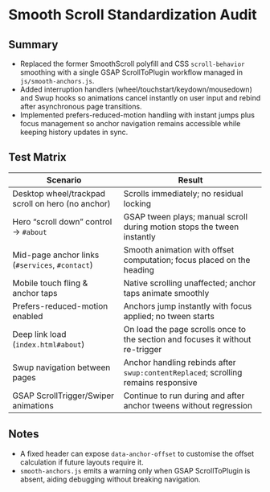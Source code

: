 # Smooth Scroll Standardization Audit

## Summary
- Replaced the former SmoothScroll polyfill and CSS `scroll-behavior` smoothing with a single GSAP ScrollToPlugin workflow managed in `js/smooth-anchors.js`.
- Added interruption handlers (wheel/touchstart/keydown/mousedown) and Swup hooks so animations cancel instantly on user input and rebind after asynchronous page transitions.
- Implemented prefers-reduced-motion handling with instant jumps plus focus management so anchor navigation remains accessible while keeping history updates in sync.

## Test Matrix
| Scenario | Result |
| --- | --- |
| Desktop wheel/trackpad scroll on hero (no anchor) | Scrolls immediately; no residual locking |
| Hero “scroll down” control → `#about` | GSAP tween plays; manual scroll during motion stops the tween instantly |
| Mid-page anchor links (`#services`, `#contact`) | Smooth animation with offset computation; focus placed on the heading |
| Mobile touch fling & anchor taps | Native scrolling unaffected; anchor taps animate smoothly |
| Prefers-reduced-motion enabled | Anchors jump instantly with focus applied; no tween starts |
| Deep link load (`index.html#about`) | On load the page scrolls once to the section and focuses it without re-trigger |
| Swup navigation between pages | Anchor handling rebinds after `swup:contentReplaced`; scrolling remains responsive |
| GSAP ScrollTrigger/Swiper animations | Continue to run during and after anchor tweens without regression |

## Notes
- A fixed header can expose `data-anchor-offset` to customise the offset calculation if future layouts require it.
- `smooth-anchors.js` emits a warning only when GSAP ScrollToPlugin is absent, aiding debugging without breaking navigation.
